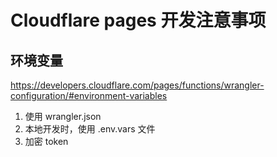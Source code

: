 # Cloudflare pages 开发注意事项

## 环境变量
https://developers.cloudflare.com/pages/functions/wrangler-configuration/#environment-variables

1. 使用 wrangler.json
2. 本地开发时，使用 .env.vars 文件
3. 加密 token
